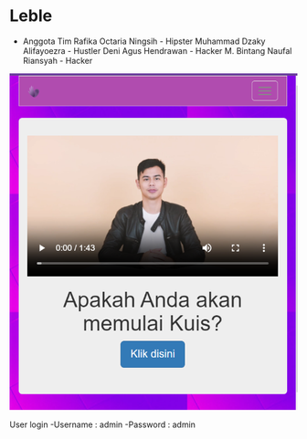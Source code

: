 # Leble
- Anggota Tim
Rafika Octaria Ningsih - Hipster
Muhammad Dzaky Alifayoezra - Hustler
Deni Agus Hendrawan - Hacker
M. Bintang Naufal Riansyah - Hacker

![Screenshot!](assets/img/Screenshot.png)

User login
-Username : admin
-Password : admin